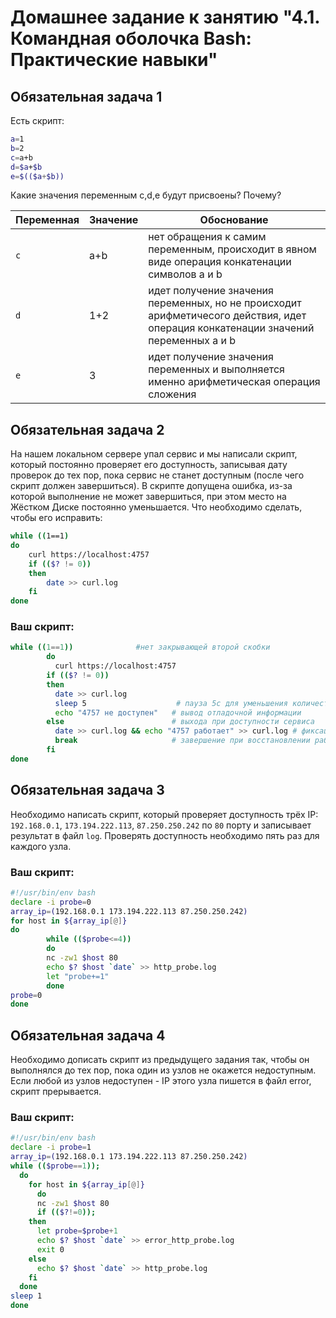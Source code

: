 # Домашнее задание к занятию "4.1. Командная оболочка Bash: Практические навыки"

## Обязательная задача 1

Есть скрипт:
```bash
a=1
b=2
c=a+b
d=$a+$b
e=$(($a+$b))
```

Какие значения переменным c,d,e будут присвоены? Почему?

| Переменная  | Значение | Обоснование |
| ------------- | ------------- | ------------- |
| `c`  | a+b  | нет обращения к самим переменным, происходит в явном виде операция конкатенации символов a и b |
| `d`  | 1+2  | идет получение значения переменных, но не происходит арифметичесого действия, идет операция конкатенации значений переменных a и b |
| `e`  |   3  | идет получение значения переменных и выполняется именно арифметическая операция сложения |


## Обязательная задача 2
На нашем локальном сервере упал сервис и мы написали скрипт, который постоянно проверяет его доступность, записывая дату проверок до тех пор, пока сервис не станет доступным (после чего скрипт должен завершиться). В скрипте допущена ошибка, из-за которой выполнение не может завершиться, при этом место на Жёстком Диске постоянно уменьшается. Что необходимо сделать, чтобы его исправить:
```bash
while ((1==1)
do
	curl https://localhost:4757
	if (($? != 0))
	then
		date >> curl.log
	fi
done
```

### Ваш скрипт:
```bash
while ((1==1))              #нет закрывающей второй скобки
        do
          curl https://localhost:4757
        if (($? != 0))
        then
          date >> curl.log
          sleep 5                    # пауза 5с для уменьшения количества добавляемых строк в лог
          echo "4757 не доступен"   # вывод отладочной информации
        else                        # выхода при доступности сервиса
          date >> curl.log && echo "4757 работает" >> curl.log # фиксация отладочной информации
          break                     # завершение при восстановлении работоспособности
        fi
done
```

## Обязательная задача 3
Необходимо написать скрипт, который проверяет доступность трёх IP: `192.168.0.1`, `173.194.222.113`, `87.250.250.242` по `80` порту и записывает результат в файл `log`. Проверять доступность необходимо пять раз для каждого узла.

### Ваш скрипт:
```bash
#!/usr/bin/env bash
declare -i probe=0
array_ip=(192.168.0.1 173.194.222.113 87.250.250.242)
for host in ${array_ip[@]}
do
        while (($probe<=4))
        do
        nc -zw1 $host 80
        echo $? $host `date` >> http_probe.log
        let "probe+=1"
        done
probe=0
done
```

## Обязательная задача 4
Необходимо дописать скрипт из предыдущего задания так, чтобы он выполнялся до тех пор, пока один из узлов не окажется недоступным. Если любой из узлов недоступен - IP этого узла пишется в файл error, скрипт прерывается.

### Ваш скрипт:
```bash
#!/usr/bin/env bash
declare -i probe=1
array_ip=(192.168.0.1 173.194.222.113 87.250.250.242)
while (($probe==1));
  do
    for host in ${array_ip[@]}
	  do
	  nc -zw1 $host 80
	  if (($?!=0)); 
    then 
      let probe=$probe+1
      echo $? $host `date` >> error_http_probe.log
      exit 0
    else 
      echo $? $host `date` >> http_probe.log
    fi
  done
sleep 1
done
```
